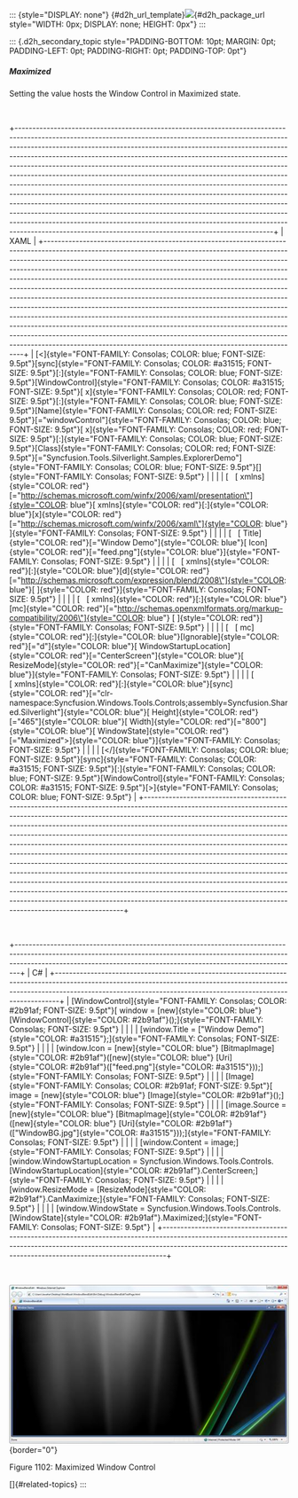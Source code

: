 ::: {style="DISPLAY: none"}
[](ms-xhelp:///?Id=d2h_url_template){#d2h_url_template}![](!package_url!){#d2h_package_url style="WIDTH: 0px; DISPLAY: none; HEIGHT: 0px"}
:::

::: {.d2h_secondary_topic style="PADDING-BOTTOM: 10pt; MARGIN: 0pt; PADDING-LEFT: 0pt; PADDING-RIGHT: 0pt; PADDING-TOP: 0pt"}
##### Maximized

Setting the value hosts the Window Control in Maximized state.

 

+------------------------------------------------------------------------------------------------------------------------------------------------------------------------------------------------------------------------------------------------------------------------------------------------------------------------------------------------------------------------------------------------------------------------------------------------------------------------------------------------------------------------------------------------------------------------------------------------------------------------------------------------------------------------------------------------------------------------------------------------------------------------------------------------------------------------------------------------------------------------------------------------------------------------------------------------------------------+
| XAML                                                                                                                                                                                                                                                                                                                                                                                                                                                                                                                                                                                                                                                                                                                                                                                                                                                                                                                                                             |
+------------------------------------------------------------------------------------------------------------------------------------------------------------------------------------------------------------------------------------------------------------------------------------------------------------------------------------------------------------------------------------------------------------------------------------------------------------------------------------------------------------------------------------------------------------------------------------------------------------------------------------------------------------------------------------------------------------------------------------------------------------------------------------------------------------------------------------------------------------------------------------------------------------------------------------------------------------------+
| [\<]{style="FONT-FAMILY: Consolas; COLOR: blue; FONT-SIZE: 9.5pt"}[sync]{style="FONT-FAMILY: Consolas; COLOR: #a31515; FONT-SIZE: 9.5pt"}[:]{style="FONT-FAMILY: Consolas; COLOR: blue; FONT-SIZE: 9.5pt"}[WindowControl]{style="FONT-FAMILY: Consolas; COLOR: #a31515; FONT-SIZE: 9.5pt"}[ x]{style="FONT-FAMILY: Consolas; COLOR: red; FONT-SIZE: 9.5pt"}[:]{style="FONT-FAMILY: Consolas; COLOR: blue; FONT-SIZE: 9.5pt"}[Name]{style="FONT-FAMILY: Consolas; COLOR: red; FONT-SIZE: 9.5pt"}[=\"windowControl\"]{style="FONT-FAMILY: Consolas; COLOR: blue; FONT-SIZE: 9.5pt"}[ x]{style="FONT-FAMILY: Consolas; COLOR: red; FONT-SIZE: 9.5pt"}[:]{style="FONT-FAMILY: Consolas; COLOR: blue; FONT-SIZE: 9.5pt"}[Class]{style="FONT-FAMILY: Consolas; COLOR: red; FONT-SIZE: 9.5pt"}[=\"Syncfusion.Tools.Silverlight.Samples.ExplorerDemo\"]{style="FONT-FAMILY: Consolas; COLOR: blue; FONT-SIZE: 9.5pt"}[]{style="FONT-FAMILY: Consolas; FONT-SIZE: 9.5pt"} |
|                                                                                                                                                                                                                                                                                                                                                                                                                                                                                                                                                                                                                                                                                                                                                                                                                                                                                                                                                                  |
| [   [ xmlns]{style="COLOR: red"}[=\"http://schemas.microsoft.com/winfx/2006/xaml/presentation\"]{style="COLOR: blue"}[ xmlns]{style="COLOR: red"}[:]{style="COLOR: blue"}[x]{style="COLOR: red"}[=\"http://schemas.microsoft.com/winfx/2006/xaml\"]{style="COLOR: blue"} ]{style="FONT-FAMILY: Consolas; FONT-SIZE: 9.5pt"}                                                                                                                                                                                                                                                                                                                                                                                                                                                                                                                                                                                                                                      |
|                                                                                                                                                                                                                                                                                                                                                                                                                                                                                                                                                                                                                                                                                                                                                                                                                                                                                                                                                                  |
| [   [ Title]{style="COLOR: red"}[=\"Window Demo\"]{style="COLOR: blue"}[ Icon]{style="COLOR: red"}[=\"feed.png\"]{style="COLOR: blue"}]{style="FONT-FAMILY: Consolas; FONT-SIZE: 9.5pt"}                                                                                                                                                                                                                                                                                                                                                                                                                                                                                                                                                                                                                                                                                                                                                                         |
|                                                                                                                                                                                                                                                                                                                                                                                                                                                                                                                                                                                                                                                                                                                                                                                                                                                                                                                                                                  |
| [   [ xmlns]{style="COLOR: red"}[:]{style="COLOR: blue"}[d]{style="COLOR: red"}[=\"http://schemas.microsoft.com/expression/blend/2008\"]{style="COLOR: blue"}[ ]{style="COLOR: red"}]{style="FONT-FAMILY: Consolas; FONT-SIZE: 9.5pt"}                                                                                                                                                                                                                                                                                                                                                                                                                                                                                                                                                                                                                                                                                                                           |
|                                                                                                                                                                                                                                                                                                                                                                                                                                                                                                                                                                                                                                                                                                                                                                                                                                                                                                                                                                  |
| [   [ xmlns]{style="COLOR: red"}[:]{style="COLOR: blue"}[mc]{style="COLOR: red"}[=\"http://schemas.openxmlformats.org/markup-compatibility/2006\"]{style="COLOR: blue"} [ ]{style="COLOR: red"}]{style="FONT-FAMILY: Consolas; FONT-SIZE: 9.5pt"}                                                                                                                                                                                                                                                                                                                                                                                                                                                                                                                                                                                                                                                                                                                |
|                                                                                                                                                                                                                                                                                                                                                                                                                                                                                                                                                                                                                                                                                                                                                                                                                                                                                                                                                                  |
| [   [ mc]{style="COLOR: red"}[:]{style="COLOR: blue"}[Ignorable]{style="COLOR: red"}[=\"d\"]{style="COLOR: blue"}[ WindowStartupLocation]{style="COLOR: red"}[=\"CenterScreen\"]{style="COLOR: blue"}[ ResizeMode]{style="COLOR: red"}[=\"CanMaximize\"]{style="COLOR: blue"}]{style="FONT-FAMILY: Consolas; FONT-SIZE: 9.5pt"}                                                                                                                                                                                                                                                                                                                                                                                                                                                                                                                                                                                                                                  |
|                                                                                                                                                                                                                                                                                                                                                                                                                                                                                                                                                                                                                                                                                                                                                                                                                                                                                                                                                                  |
| [   [ xmlns]{style="COLOR: red"}[:]{style="COLOR: blue"}[sync]{style="COLOR: red"}[=\"clr-namespace:Syncfusion.Windows.Tools.Controls;assembly=Syncfusion.Shared.Silverlight\"]{style="COLOR: blue"}[ Height]{style="COLOR: red"}[=\"465\"]{style="COLOR: blue"}[ Width]{style="COLOR: red"}[=\"800\"]{style="COLOR: blue"}[ WindowState]{style="COLOR: red"}[=\"Maximized\"\>]{style="COLOR: blue"}]{style="FONT-FAMILY: Consolas; FONT-SIZE: 9.5pt"}                                                                                                                                                                                                                                                                                                                                                                                                                                                                                                           |
|                                                                                                                                                                                                                                                                                                                                                                                                                                                                                                                                                                                                                                                                                                                                                                                                                                                                                                                                                                  |
| [\</]{style="FONT-FAMILY: Consolas; COLOR: blue; FONT-SIZE: 9.5pt"}[sync]{style="FONT-FAMILY: Consolas; COLOR: #a31515; FONT-SIZE: 9.5pt"}[:]{style="FONT-FAMILY: Consolas; COLOR: blue; FONT-SIZE: 9.5pt"}[WindowControl]{style="FONT-FAMILY: Consolas; COLOR: #a31515; FONT-SIZE: 9.5pt"}[\>]{style="FONT-FAMILY: Consolas; COLOR: blue; FONT-SIZE: 9.5pt"}                                                                                                                                                                                                                                                                                                                                                                                                                                                                                                                                                                                                    |
+------------------------------------------------------------------------------------------------------------------------------------------------------------------------------------------------------------------------------------------------------------------------------------------------------------------------------------------------------------------------------------------------------------------------------------------------------------------------------------------------------------------------------------------------------------------------------------------------------------------------------------------------------------------------------------------------------------------------------------------------------------------------------------------------------------------------------------------------------------------------------------------------------------------------------------------------------------------+

 

+-------------------------------------------------------------------------------------------------------------------------------------------------------------------------------------------------------------------------------------------+
| C#                                                                                                                                                                                                                                        |
+-------------------------------------------------------------------------------------------------------------------------------------------------------------------------------------------------------------------------------------------+
| [WindowControl]{style="FONT-FAMILY: Consolas; COLOR: #2b91af; FONT-SIZE: 9.5pt"}[ window = [new]{style="COLOR: blue"} [WindowControl]{style="COLOR: #2b91af"}();]{style="FONT-FAMILY: Consolas; FONT-SIZE: 9.5pt"}                        |
|                                                                                                                                                                                                                                           |
| [window.Title = [\"Window Demo\"]{style="COLOR: #a31515"};]{style="FONT-FAMILY: Consolas; FONT-SIZE: 9.5pt"}                                                                                                                              |
|                                                                                                                                                                                                                                           |
| [window.Icon = [new]{style="COLOR: blue"} [BitmapImage]{style="COLOR: #2b91af"}([new]{style="COLOR: blue"} [Uri]{style="COLOR: #2b91af"}([\"feed.png\"]{style="COLOR: #a31515"}));]{style="FONT-FAMILY: Consolas; FONT-SIZE: 9.5pt"}      |
|                                                                                                                                                                                                                                           |
| [Image]{style="FONT-FAMILY: Consolas; COLOR: #2b91af; FONT-SIZE: 9.5pt"}[ image = [new]{style="COLOR: blue"} [Image]{style="COLOR: #2b91af"}();]{style="FONT-FAMILY: Consolas; FONT-SIZE: 9.5pt"}                                         |
|                                                                                                                                                                                                                                           |
| [image.Source = [new]{style="COLOR: blue"} [BitmapImage]{style="COLOR: #2b91af"}([new]{style="COLOR: blue"} [Uri]{style="COLOR: #2b91af"}([\"WindowBG.jpg\"]{style="COLOR: #a31515"}));]{style="FONT-FAMILY: Consolas; FONT-SIZE: 9.5pt"} |
|                                                                                                                                                                                                                                           |
| [window.Content = image;]{style="FONT-FAMILY: Consolas; FONT-SIZE: 9.5pt"}                                                                                                                                                                |
|                                                                                                                                                                                                                                           |
| [window.WindowStartupLocation = Syncfusion.Windows.Tools.Controls.[WindowStartupLocation]{style="COLOR: #2b91af"}.CenterScreen;]{style="FONT-FAMILY: Consolas; FONT-SIZE: 9.5pt"}                                                         |
|                                                                                                                                                                                                                                           |
| [window.ResizeMode = [ResizeMode]{style="COLOR: #2b91af"}.CanMaximize;]{style="FONT-FAMILY: Consolas; FONT-SIZE: 9.5pt"}                                                                                                                  |
|                                                                                                                                                                                                                                           |
| [window.WindowState = Syncfusion.Windows.Tools.Controls.[WindowState]{style="COLOR: #2b91af"}.Maximized;]{style="FONT-FAMILY: Consolas; FONT-SIZE: 9.5pt"}                                                                                |
+-------------------------------------------------------------------------------------------------------------------------------------------------------------------------------------------------------------------------------------------+

 

![](../ImagesExt/image261_996.jpg){border="0"}

Figure 1102: Maximized Window Control

[]{#related-topics}
:::
